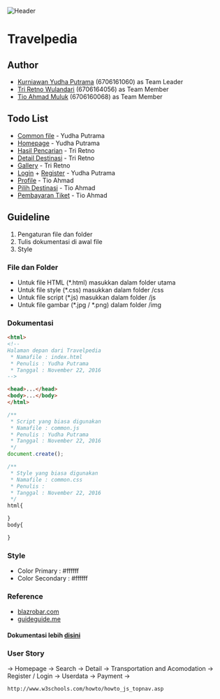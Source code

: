 ![Header](/img/header_readme.png)
# Travelpedia

## Author
- [Kurniawan Yudha Putrama](yudhaputrama.xyz) (6706161060) as Team Leader
- [Tri Retno Wulandari]() (6706164056) as Team Member
- [Tio Ahmad Muluk]() (6706160068) as Team Member

## Todo List
+ [Common file]() - Yudha Putrama
+ [Homepage](index.html) - Yudha Putrama
+ [Hasil Pencarian](search.html) - Tri Retno
+ [Detail Destinasi](detail.html) - Tri Retno
+ [Gallery](gallery.html) - Tri Retno
+ [Login](login.html) + [Register](register.html) - Yudha Putrama
+ [Profile](profile.html) - Tio Ahmad
+ [Pilih Destinasi](destination.html) - Tio Ahmad
+ [Pembayaran Tiket](payment.html) - Tio Ahmad

Guideline
---------
1. Pengaturan file dan folder
2. Tulis dokumentasi di awal file
3. Style

### File dan Folder
- Untuk file HTML (\*.html) masukkan dalam folder utama
- Untuk file style (\*.css) masukkan dalam folder /css
- Untuk file script (\*.js) masukkan dalam folder /js
- Untuk file gambar (\*.jpg / \*.png) dalam folder /img

### Dokumentasi
```html
<html>
<!--
Halaman depan dari Travelpedia
 * Namafile : index.html
 * Penulis : Yudha Putrama
 * Tanggal : November 22, 2016
-->

<head>...</head>
<body>...</body>
</html>
```
```js
/**
 * Script yang biasa digunakan
 * Namafile : common.js
 * Penulis : Yudha Putrama
 * Tanggal : November 22, 2016
 */
document.create();
```
```css
/**
 * Style yang biasa digunakan
 * Namafile : common.css
 * Penulis :
 * Tanggal : November 22, 2016
 */
html{

}
body{

}
```

### Style
- Color Primary : #ffffff
- Color Secondary : #ffffff

### Reference
- [blazrobar.com](blazrobar.com)
- [guideguide.me](guideguide.me)

#### Dokumentasi lebih [disini](/doc)


### User Story
-> Homepage
-> Search
-> Detail
-> Transportation and Acomodation
-> Register / Login
-> Userdata
-> Payment
-> 

    http://www.w3schools.com/howto/howto_js_topnav.asp